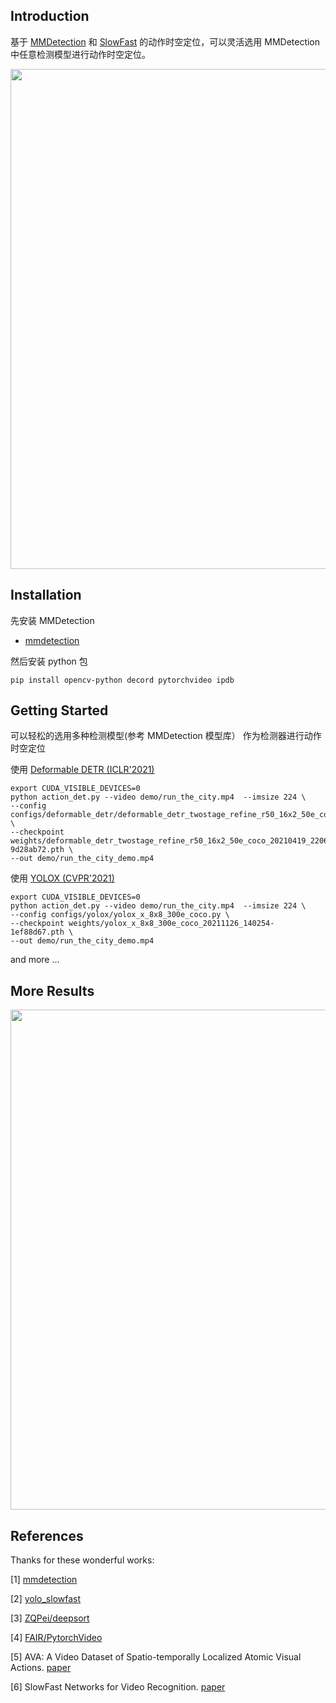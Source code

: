 ## Introduction
基于 [MMDetection](https://github.com/open-mmlab/mmdetection) 和 [SlowFast](https://github.com/facebookresearch/SlowFast) 的动作时空定位，可以灵活选用 MMDetection 中任意检测模型进行动作时空定位。

<div align="center">
  <img src="https://github.com/yzfly/ActionDetection/raw/master/demo/run_city_short.gif" width="800px"/><br>
</div>

## Installation
先安装 MMDetection
* [mmdetection](https://github.com/yzfly/ActionDetection/raw/master/docs/en/get_started.md)

然后安装 python 包
```
pip install opencv-python decord pytorchvideo ipdb
```

## Getting Started

可以轻松的选用多种检测模型(参考 MMDetection 模型库） 作为检测器进行动作时空定位

使用 [Deformable DETR (ICLR'2021)](https://github.com/yzfly/ActionDetection/tree/master/configs/deformable_detr)

```
export CUDA_VISIBLE_DEVICES=0
python action_det.py --video demo/run_the_city.mp4  --imsize 224 \
--config configs/deformable_detr/deformable_detr_twostage_refine_r50_16x2_50e_coco.py \
--checkpoint weights/deformable_detr_twostage_refine_r50_16x2_50e_coco_20210419_220613-9d28ab72.pth \
--out demo/run_the_city_demo.mp4
```

使用 [YOLOX (CVPR'2021)](https://github.com/yzfly/ActionDetection/tree/master/configs/yolox)

```
export CUDA_VISIBLE_DEVICES=0
python action_det.py --video demo/run_the_city.mp4  --imsize 224 \
--config configs/yolox/yolox_x_8x8_300e_coco.py \
--checkpoint weights/yolox_x_8x8_300e_coco_20211126_140254-1ef88d67.pth \
--out demo/run_the_city_demo.mp4
```

and more ...


## More Results

<div align="center">
  <img src="https://github.com/yzfly/ActionDetection/raw/master/demo/meeting_demo.gif" width="800px"/><br>
</div>


## References

Thanks for these wonderful works:

[1] [mmdetection](https://github.com/open-mmlab/mmdetection) 

[2] [yolo_slowfast](https://github.com/wufan-tb/yolo_slowfast)

[3] [ZQPei/deepsort](https://github.com/ZQPei/deep_sort_pytorch) 

[4] [FAIR/PytorchVideo](https://github.com/facebookresearch/pytorchvideo)

[5] AVA: A Video Dataset of Spatio-temporally Localized Atomic Visual Actions. [paper](https://arxiv.org/pdf/1705.08421.pdf)

[6] SlowFast Networks for Video Recognition. [paper](https://arxiv.org/pdf/1812.03982.pdf)